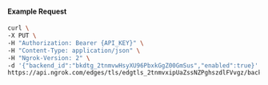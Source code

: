 <!-- Code generated for API Clients. DO NOT EDIT. -->

#### Example Request

```bash
curl \
-X PUT \
-H "Authorization: Bearer {API_KEY}" \
-H "Content-Type: application/json" \
-H "Ngrok-Version: 2" \
-d '{"backend_id":"bkdtg_2tnmvwHsyXU96PbxkGgZ00GmSus","enabled":true}' \
https://api.ngrok.com/edges/tls/edgtls_2tnmvxipUaZssNZPghszdlFVvgz/backend
```

